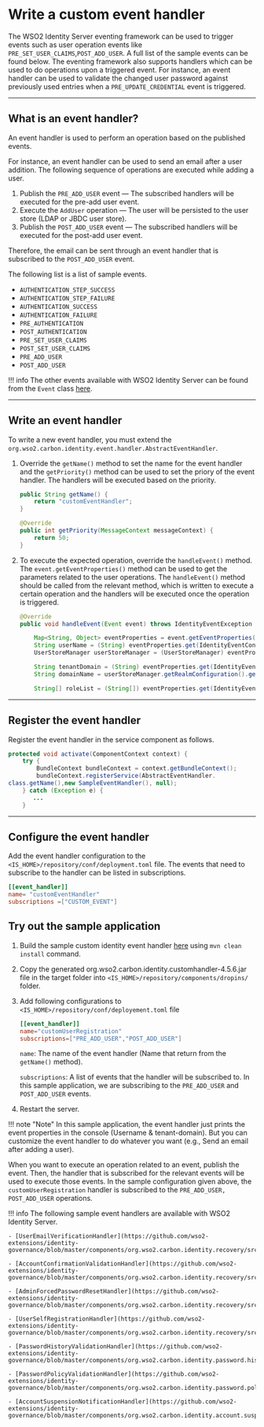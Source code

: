 # Write a custom event handler

The WSO2 Identity Server eventing framework can be used to trigger events such as user operation events like `PRE_SET_USER_CLAIMS`,`POST_ADD_USER`. A full list of the sample events can be found below. The eventing framework also supports handlers which can be used to do operations upon a triggered event. For instance, an event handler can be used to validate the changed user password against previously used entries when a `PRE_UPDATE_CREDENTIAL` event is triggered. 

---

## What is an event handler?

An event handler is used to perform an operation based on the published events. 

For instance, an event handler can be used to send an email after a user addition. The following sequence of operations are executed while adding a user.

1. Publish the `PRE_ADD_USER` event — The subscribed handlers will be executed for the pre-add user event.
2. Execute the `AddUser` operation — The user will be persisted to the user store (LDAP or JBDC user store).
3. Publish the `POST_ADD_USER` event — The subscribed handlers will be executed for the post-add user event.

Therefore, the email can be sent through an event handler that is subscribed to the `POST_ADD_USER` event.

The following list is a list of sample events. 

- `AUTHENTICATION_STEP_SUCCESS`
- `AUTHENTICATION_STEP_FAILURE`
- `AUTHENTICATION_SUCCESS`
- `AUTHENTICATION_FAILURE`
- `PRE_AUTHENTICATION`
- `POST_AUTHENTICATION`
- `PRE_SET_USER_CLAIMS`
- `POST_SET_USER_CLAIMS`
- `PRE_ADD_USER`
- `POST_ADD_USER`

!!! info
    The other events available with WSO2 Identity Server can be found from the `Event` class [here](https://github.com/wso2/carbon-identity-framework/blob/master/components/identity-event/org.wso2.carbon.identity.event/src/main/java/org/wso2/carbon/identity/event/IdentityEventConstants.java).


---

## Write an event handler

To write a new event handler, you must extend the `org.wso2.carbon.identity.event.handler.AbstractEventHandler`. 

1. Override the `getName()` method to set the name for the event handler and the `getPriority()` method can be used to set the priory of the event handler. The handlers will be executed based on the priority.

    ```java
    public String getName() {
        return "customEventHandler";
    }

    @Override
    public int getPriority(MessageContext messageContext) {
        return 50;
    }
    ```

2. To execute the expected operation, override the `handleEvent()` method. The `event.getEventProperties()` method can be used to get the parameters related to the user operations. 
   The `handleEvent()` method should be called from the relevant method, which is written to execute a certain operation and the handlers will be executed once the operation is triggered.
    ```java
    @Override
    public void handleEvent(Event event) throws IdentityEventException {

        Map<String, Object> eventProperties = event.getEventProperties();
        String userName = (String) eventProperties.get(IdentityEventConstants.EventProperty.USER_NAME);
        UserStoreManager userStoreManager = (UserStoreManager) eventProperties.get(IdentityEventConstants.EventProperty.USER_STORE_MANAGER);

        String tenantDomain = (String) eventProperties.get(IdentityEventConstants.EventProperty.TENANT_DOMAIN);
        String domainName = userStoreManager.getRealmConfiguration().getUserStoreProperty(UserCoreConstants.RealmConfig.PROPERTY_DOMAIN_NAME);

        String[] roleList = (String[]) eventProperties.get(IdentityEventConstants.EventProperty.ROLE_LIST);
    ```

---
## Register the event handler 

Register the event handler in the service component as follows.

```java
protected void activate(ComponentContext context) {
    try {
        BundleContext bundleContext = context.getBundleContext();
        bundleContext.registerService(AbstractEventHandler.
class.getName(),new SampleEventHandler(), null);
    } catch (Exception e) {
       ...
    }
```

---

## Configure the event handler

Add the event handler configuration to the `<IS_HOME>/repository/conf/deployment.toml` file. The events that need to subscribe to the handler can be listed in subscriptions.

```toml
[[event_handler]]
name= "customEventHandler"
subscriptions =["CUSTOM_EVENT"]
```

## Try out the sample application

1. Build the sample custom identity event handler [here](https://github.com/wso2/samples-is/tree/v4.6.0/event-handler/custom-identity-event-handler) using `mvn clean install` command.
2. Copy the generated org.wso2.carbon.identity.customhandler-4.5.6.jar file in the target folder into `<IS_HOME>/repository/components/dropins/` folder.
3. Add following configurations to `<IS_HOME>/repository/conf/deployement.toml` file
    ```toml
    [[event_handler]]
    name="customUserRegistration"
    subscriptions=["PRE_ADD_USER","POST_ADD_USER"]
    ```
    `name`: The name of the event handler (Name that return from the `getName()` method).

    `subscriptions`: A list of events that the handler will be subscribed to. In this sample application, we are subscribing to the `PRE_ADD_USER` and `POST_ADD_USER` events.

4. Restart the server.

!!! note "Note"
    In this sample application, the event handler just prints the event properties in the console (Username & tenant-domain). But you can customize the event handler to do whatever you want (e.g., Send an email after adding a user).

When you want to execute an operation related to an event, publish the event. Then, the handler that is subscribed for the relevant events will be used to execute those events. In the sample configuration given above, the `customUserRegistration` handler is subscribed to the `PRE_ADD_USER, POST_ADD_USER` operations.


!!! info
    The following sample event handlers are available with WSO2 Identity Server.

    - [UserEmailVerificationHandler](https://github.com/wso2-extensions/identity-governance/blob/master/components/org.wso2.carbon.identity.recovery/src/main/java/org/wso2/carbon/identity/recovery/handler/UserEmailVerificationHandler.java)

    - [AccountConfirmationValidationHandler](https://github.com/wso2-extensions/identity-governance/blob/master/components/org.wso2.carbon.identity.recovery/src/main/java/org/wso2/carbon/identity/recovery/handler/AccountConfirmationValidationHandler.java)

    - [AdminForcedPasswordResetHandler](https://github.com/wso2-extensions/identity-governance/blob/master/components/org.wso2.carbon.identity.recovery/src/main/java/org/wso2/carbon/identity/recovery/handler/AdminForcedPasswordResetHandler.java)

    - [UserSelfRegistrationHandler](https://github.com/wso2-extensions/identity-governance/blob/master/components/org.wso2.carbon.identity.recovery/src/main/java/org/wso2/carbon/identity/recovery/handler/UserSelfRegistrationHandler.java)

    - [PasswordHistoryValidationHandler](https://github.com/wso2-extensions/identity-governance/blob/master/components/org.wso2.carbon.identity.password.history/src/main/java/org/wso2/carbon/identity/password/history/handler/PasswordHistoryValidationHandler.java)

    - [PasswordPolicyValidationHandler](https://github.com/wso2-extensions/identity-governance/blob/master/components/org.wso2.carbon.identity.password.policy/src/main/java/org/wso2/carbon/identity/password/policy/handler/PasswordPolicyValidationHandler.java)

    - [AccountSuspensionNotificationHandler](https://github.com/wso2-extensions/identity-governance/blob/master/components/org.wso2.carbon.identity.account.suspension.notification.task/src/main/java/org/wso2/carbon/identity/account/suspension/notification/task/handler/AccountSuspensionNotificationHandler.java)
